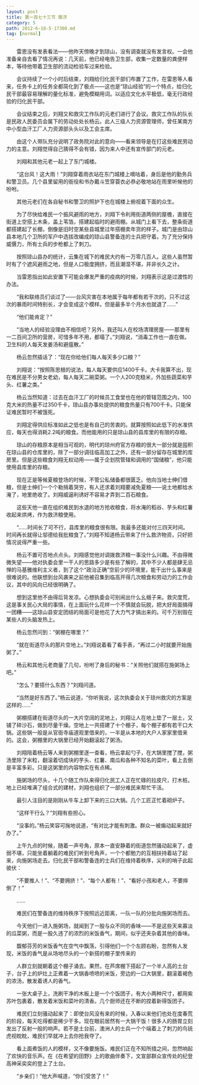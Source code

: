 ```yaml
---
layout: post
title: 第一百七十三节 赈济
category: 5
path: 2012-6-18-5-17300.md
tag: [normal]
---
```


　　雷恩没有发表看法——他昨天傍晚才到琼山，没有调查就没有发言权。一会他准备亲自去看了情况再说：几天前，他已经电告卫生部，收集一定数量的粪便样本，等待他带着卫生部的流动检验车过来检验。

　　会议持续了一个小时后结束，刘翔给归化民干部们布置了工作，在雷恩等人看来，任务卡上的任务全都简化到了极点——这也是“琼山经验”的一个特点，给归化民干部最容易理解的量化标准，避免模糊用词。以适应文化水平极低，毫无行政经验的归化民干部。

　　会议结束之后，刘翔又和救灾工作队的元老们进行了会议。救灾工作队的队长是民政人民委员会属下的劳动处处长杨云。此人三级人力资源管理师，曾任某南方中小型血汗工厂人力资源部头头以及工会主席。

　　由这个人带队充分说明了政务院对此的意向——看来领导是在打这些难民劳动力的主意。刘翔觉得自己猜得不会有错，因为来人中还有宣传部门的元老。

　　刘翔和其他元老一起上了东门城楼。

　　“这台风！这大雨！”刘翔穿着雨衣站在东门城楼上嘀咕着，身后是他的勤务兵和警卫员。几个县里留用的衙役和书办戴斗笠穿蓑衣必恭必敬地站在雨里听候他的吩咐。

　　其他元老们在各自秘书和警卫的照护下也在城楼上俯视着下面的众生。

　　为了尽快给难民一个振风避雨的地方，刘翔下令利用街道两侧的屋檐，直接在街道上空搭上木条，盖上苇箔，搭建起临时的避雨棚。从城门上看下去，整条街道都搭建起了长棚，倒像是旧时空某些县城里过年搭棚卖年货的样子。城门是由琼山县本地几个卫所的军户中选拔改编成的琼山县警备连的士兵把守着。为了充分保持威慑力，所有士兵的步枪都上了刺刀。

　　按照琼山县办的统计，云集在城下的难民大约有一万零几百人。这些人虽然暂时有了个遮风避雨之地，但是人口极度拥挤，而且潮湿不堪，并非长久之计。

　　当雷恩指出如此安置下可能会爆发严重的疫病的时候，刘翔表示这是过渡性的办法。

　　“我和联络员们谈过了——台风灾害在本地属于每年都有若干次的，只不过这次的暴雨时间特别长，才会变成这个模样。但是最多半个月水也就退了……”

　　“他们能肯定？”

　　“当地人的经验没理由不相信吧？另外，我还叫人在校场清理房屋——那里有一二百间卫所的营房，可惜多年不用，都塌了。”刘翔说，“消毒工作也一直在做。卫生科的人每天发姜汤和避瘟散。”

　　杨云忽然插话了：“现在你给他们每人每天多少口粮？”

　　刘翔说：“按照陈思根的说法，每人每天要供应1400千卡。大卡我算不出，现在难民是不分男女老幼，每人每天二碗菜粥。一个人200克糙米，外加些蔬菜和芋头、红薯之类。”

　　杨云当然知道：过去在血汗工厂的时候员工食堂也在他的管辖范围之内，100克大米的热量不过350千卡，琼山县办事处提供的粮食热量只有700千卡。只能保证难民暂时不被饿死。

　　刘翔定得供应标准如此之低也是有自己的苦衷的。就算按照如此低下的水准供应，每天也得消耗2.2吨的粮食。而他能用的只是琼山县的县库里的有限的存粮。

　　琼山的存粮原本是相当可观的，明代的琼州府官方存粮的很大一部分就是囤积在琼山县的仓库里的，除了一部分调往临高加工之外，还有一部分留存在城里的库房里。但是这些粮食刘翔无权动用——属于企划院管辖和调用的“国储粮”，他只能使用县库里的存粮。

　　现在正是等候夏粮登场的时候，不管公私储备都很匮乏。他向当地士绅们借粮，但是士绅们一个个勒掯着哭穷，有人还求着刘翔要减免夏粮——说土地都给水淹了，地里绝收了。刘翔威逼利诱好不容易才弄到二百石粮食。

　　这些天他一直在组织难民到水退的地方抢收粮食，将水淹的稻谷、芋头和红薯收起来烘烤，作为救济粮使用。

　　“……时间长了可不行，县库里的粮食很有限。我最多还能对付三四天时间。时间再长就得让邬德给我批粮食了。”刘翔不知道杨云带来了什么救济物资，只好把情况说得严重一些。

　　杨云不置可否地点点头。刘翔感觉他对调拨救济粮一事没什么兴趣。不由得微微失望——他对执委会里一干人的思路多少是有些了解的，其中不少人都是肆无忌惮的马基雅维利主义者，到了这个“政治正确”空前少的环境里，能干出什么事来是很难说的。他联想到台风袭来之前他被召集到临高开得几次粮食和劳动力的工作会议，其中的风向已经很明确了。

　　想到这里他不由得后背发凉。心想执委会可别闹出什么幺蛾子来。救灾度荒，这是事关民心大局的事情，在上面玩什么花样一个不慎就会玩脱，把大好局面搞得一团糟——这琼山县安定团结的局面可是他花了大力气才搞出来的。可千万别毁在某些人的头脑发热上。

　　杨云忽然问到：“粥棚在哪里？”

　　“就在街道尽头的那片空地上。”刘翔说着看了看手表，“再过二小时就要开始施粥了。”

　　杨云和其他元老商量了几句，吩咐了身后的秘书：“关照他们就搭在施粥场上吧。”

　　“怎么？要搭什么东西？”刘翔问道。

　　“当然是好东西了。”杨云说道，“你听我说，这次执委会关于琼州救灾的方案是这样的……”

　　粥棚搭建在街道尽头的一大片空阔的泥地上，刘翔让人在地上垫了一层土，又铺了碎沙石，做到尽量干燥。空地上一共搭建了十个棚子，每个棚子都有若干口大锅。这些锅一般是从官衙寺庙道观里借来的，一半是从本地的大户人家家里借来的。这会，粥棚里的大锅里已经开始翻滚起了粥汤。

　　刘翔陪着杨云等人来到粥棚里逐一查看，杨云拿起勺子，在大锅里搅了搅，粥汤里除了米粒，翻滚着切成块的芋头、红薯、南瓜和各种不知名的菜叶，看上去倒是丰富多彩。只是这粥里的内容物实在有点稀。

　　施粥场的尽头，十几个随工作队来得归化民工人正在忙碌的拉皮尺，打木桩。地上已经堆满了组合式的建材，刘翔也组织了一部分难民来帮忙干活。

　　最引人注目的是刚刚从牛车上卸下来的三口大锅。几个工匠正忙着砌炉子。

　　“这样干行么？”刘翔有些担心。

　　“没事的。”杨云笑容可掬地说道，“有对比才能有刺激。群众一被煽动起来就好办了。”

　　上午九点的时候，随着一声号角，原本一直安静着的街道忽然骚动起来了，虚弱不堪，只能坐着躺着的难民们听到号角声，一个个都勉力的互相扶持着站了起来，向施粥场走去。归化民干部和警备连的士兵们在维持着秩序，尖利的哨子此起彼伏：

　　“不要推人！”、“不要拥挤！”、“每个人都有！”、“看好小孩和老人，不要摔倒了！”

　　……

　　难民们在警备连的维持秩序下按照远近距离，一队一队的分批向施粥场而去。

　　今天他们一进入施粥场，就闻到了一股与众不同的香味——不是这些天来寡淡的瓜菜粥，而是一股久违了的浓烈的米饭香气，期间，似乎还夹杂着其他的香味。

　　馥郁芬芳的米饭香气在空气中飘荡，引得他们一个个左顾右盼，忽然有人发现，米饭的香气是从场地尽头的一个新搭的棚子里传来的

　　人群立刻就朝着这个棚子涌去。果然，在芦席棚下搭起了一个半人高的土台子，台子上的炉灶上正煮着一大锅香喷喷的米饭，旁边的一口大锅里，翻滚着褐色的浓汤，散发着诱人的香气。

　　一张大桌子上，洗刷干净的木板上是一个个饭团子，有大小两种尺寸，都用紫苏叶包裹着，散发着米饭和菜叶的清香。几个厨师还在不断的捏着新得饭团子。

　　难民们立刻骚动起来了：即使台风没有来的时候，入春以来他们也处在度春荒的阶段，每天吃得都是稀少干多。现在眼前居然有一大锅干饭！很多人的肠胃立刻发出了反射一般的响声。若不是土台前，澳洲人的士兵一个个端着上了刺刀的鸟铳虎视眈眈，难民们早就冲上去你抢我夺了。

　　看上面煮饭的人的模样，又不像要施饭。难民们正在不知所措之间，忽然响起了欢快的音乐声。在《在希望的田野》上的歌曲伴奏下，文宣部群众宣传处的纪登高神采奕奕的登上了土台。

　　“乡亲们！”他大声喊道，“你们受苦了！”
